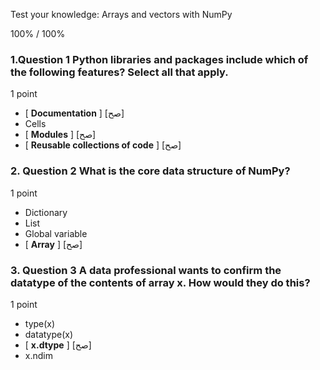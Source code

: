 Test your knowledge: Arrays and vectors with NumPy


100% / 100%





### 1.Question 1 Python libraries and packages include which of the following features? Select all that apply. 

1 point

* [ **Documentation** ] [صح]
* Cells
* [ **Modules** ] [صح]
* [ **Reusable collections of code** ] [صح]



### 2. Question 2 What is the core data structure of NumPy?

1 point

* Dictionary
* List
* Global variable 
* [ **Array** ] [صح]



### 3. Question 3 A data professional wants to confirm the datatype of the contents of array x. How would they do this?

1 point

* type(x)
* datatype(x)
* [ **x.dtype** ] [صح]
* x.ndim










